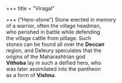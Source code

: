 +++
title = "Viragal"

+++
(“Hero-stone”) Stone erected in memory  
of a warrior, often the village headman,  
who perished in battle while defending  
the village cattle from pillage. Such  
stones can be found all over the **Deccan**  
region, and Deleury speculates that the  
origins of the Maharashtrian god  
**Vithoba** lay in such a deified hero, who  
was later assimilated into the pantheon  
as a form of **Vishnu**.
